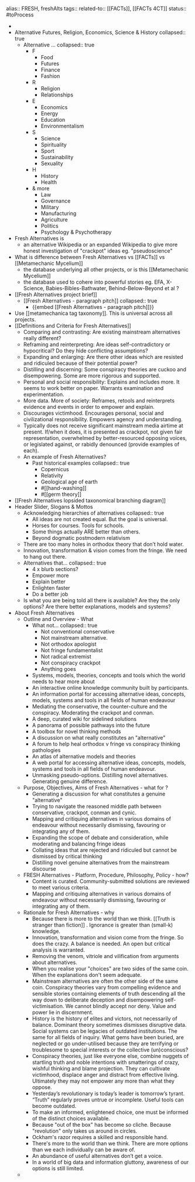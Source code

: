 alias:: FRESH, freshAlts
tags::
related-to:: [[FACTs]], [[FACTs 4CT]] 
status:: #toProcess

-
- Alternative Futures, Religion, Economics, Science & History
  collapsed:: true
	- Alternative ...
	  collapsed:: true
		- F
			- Food
			- Futures
			- Finance
			- Fashion
		- R
			- Religion
			- Relationships
		- E
			- Economics
			- Energy
			- Education
			- Environmentalism
		- S
			- Science
			- Spirituality
			- Sport
			- Sustainability
			- Sexuality
		- H
			- History
			- Health
		- & more
			- Law
			- Governance
			- Military
			- Manufacturing
			- Agriculture
			- Politics
			- Psychology & Psychotherapy
- Fresh Alternatives is
	- an alternative Wikipedia or an expanded Wikipedia to give more honest investigation of "crackpot" ideas eg. "pseudoscience"
- What is difference between Fresh Alternatives vs [[FACTs]] vs [[Metamechanic Mycelium]]
	- the database underlying all other projects, or is this [[Metamechanic Mycelium]]
	- the database used to cohere into powerful stories eg. EFA, X-Science, Babies-Bibles-Bathwater, Behind-Below-Beyond et al ?
- [[Fresh Alternatives project brief]]
	- [[Fresh Alternatives - paragraph pitch]]
	  collapsed:: true
		- {{embed [[Fresh Alternatives - paragraph pitch]]}}
- Use [[metamechanica tag taxonomy]]. This is universal across all projects.
- [[Definitions and Criteria for Fresh Alternatives]]
	- Comparing and contrasting: Are existing mainstream alternatives really different?
	- Reframing and reinterpreting: Are ideas self-contradictory or hypocritical? Do they hide conflicting assumptions?
	- Expanding and enlarging: Are there other ideas which are resisted and ridiculed because of their potential power?
	- Distilling and discerning: Some conspiracy theories are cuckoo and disempowering. Some are more rigorous and supported.
	- Personal and social responsibility: Explains and includes more. It seems to work better on paper. Warrants examination and experimentation.
	- More data. More of society: Reframes, retools and reinterprets evidence and events in order to empower and explain.
	- Discourages victimhood. Encourages personal, social and civilizational responsibility. Empowers agency and understanding.
	- Typically does not receive significant mainstream media airtime at present. If/when it does, it is presented as crackpot, not given fair representation, overwhelmed by better-resourced opposing voices, or legislated against, or rabidly denounced (provide examples of each).
	- An example of Fresh Alternatives?
		- Past historical examples
		  collapsed:: true
			- Copernicus
			- Relativity
			- Geological age of earth
			- #[[hand-washing]]
			- #[[germ theory]]
- [[Fresh Alternatives lopsided taxonomical branching diagram]]
- Header Slider, Slogans & Mottos
	- Acknowledging hierarchies of alternatives
	  collapsed:: true
		- All ideas are not created equal. But the goal is universal.
		- Horses for courses. Tools for schools.
		- Some things actually ARE better than others.
		- Beyond dogmatic postmodern relativism
	- There are too many holes in orthodox theory that don’t hold water.
	- Innovation, transformation & vision comes from the fringe. We need to hang out there.
	- Alternatives that...
	  collapsed:: true
		- 4 x blurb sections?
		- Empower more
		- Explain better
		- Enlighten faster
		- Do a better job
	- Is what you are being told all there is available? Are they the only options? Are there better explanations, models and systems?
- About Fresh Alternatives
	- Outline and Overview - What
		- What not...
		  collapsed:: true
			- Not conventional conservative
			- Not mainstream alternative.
			- Not orthodox apologist
			- Not fringe fundamentalist
			- Not radical extremist
			- Not conspiracy crackpot
			- Anything goes
		- Systems, models, theories, concepts and tools which the world needs to hear more about
		- An interactive online knowledge community built by participants.
		- An information portal for accessing alternative ideas, concepts, models, systems and tools in all fields of human endeavour
		- Mediating the conservative, the counter-culture and the conspiracy. Moderating the crackpot and conman.
		- A deep, curated wiki for sidelined solutions
		- A panorama of possible pathways into the future
		- A toolbox for novel thinking methods
		- A discussion on what really constitutes an "alternative"
		- A forum to help heal orthodox v fringe vs conspiracy thinking pathologies
		- An atlas of alternative models and theories
		- A web portal for accessing alternative ideas, concepts, models, systems and tools in all fields of human endeavour.
		- Unmasking pseudo-options. Distilling novel alternatives. Generating genuine difference.
	- Purpose, Objectives, Aims of Fresh Alternatives - what for ?
		- Generating a discussion for what constitutes a genuine "alternative"
		- Trying to navigate the reasoned middle path between conservative, crackpot, conman and cynic.
		- Mapping and critiquing alternatives in various domains of endeavour without necessarily dismissing, favouring or integrating any of them.
		- Expanding the scope of debate and consideration, while moderating and balancing fringe ideas
		- Collating ideas that are rejected and ridiculed but cannot be dismissed by critical thinking
		- Distilling novel genuine alternatives from the mainstream discourse
	- FRESH Alternatives - Platform, Procedure, Philosophy, Policy - how?
		- Content is curated. Community-submitted solutions are reviewed to meet various criteria.
		- Mapping and critiquing alternatives in various domains of endeavour without necessarily dismissing, favouring or integrating any of them.
	- Rationale for Fresh Alternatives - why
		- Because there is more to the world than we think. [[Truth is stranger than fiction]] . Ignorance is greater than (small-k) knowledge.
		- Innovation, transformation and vision come from the fringe. So does the crazy. A balance is needed. An open but critical analysis is warranted.
		- Removing the venom, vitriole and vilification from arguments about alternatives.
		- When you realise your "choices" are two sides of the same coin. When the explanations don't seem adequate.
		- Mainstream alternatives are often the other side of the same coin. Conspiracy theories vary from compelling evidence and sensible stories containing elements of truth descending all the way down to deliberate deception and disempowering self-victimisation. We cannot blindly accept nor deny. Value and power lie in discernment.
		- History is the history of elites and victors, not necessarily of balance. Dominant theory sometimes dismisses disruptive data. Social systems can be legacies of outdated institutions. The same for all fields of inquiry. What gems have been buried, are neglected or go under-utilised because they are terrifying or troublesome to special interests or the collective (un)conscious?
		- Conspiracy theories, just like everyone else, combine nuggets of startling truth and noble intentions with smatterings of crazy, wishful thinking and blame projection. They can cultivate victimhood, displace anger and distract from effective living. Ultimately they may not empower any more than what they oppose.
		- Yesterday’s revolutionary is today’s leader is tomorrow’s tyrant. “Truth” regularly proves untrue or incomplete. Useful tools can become outdated.
		- To make an informed, enlightened choice, one must be informed of the distinct choices available.
		- Because "out of the box" has become so cliche. Because "revolution" only takes us around in circles.
		- Ockham's razor requires a skilled and responsible hand.
		- There's more to the world than we think. There are more options than we each individually can be aware of.
		- An abundance of useful alternatives don’t get a voice.
		- In a world of big data and information gluttony, awareness of our options is still limited.
	-